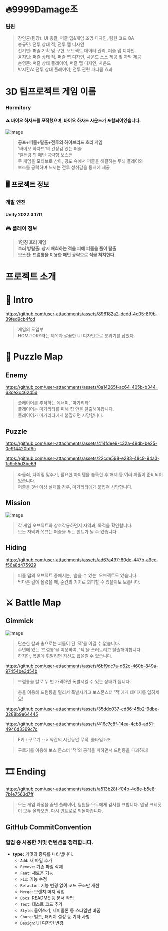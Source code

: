 # 🔥9999Damage조
### 팀원
> 장인균(팀장): UI 총괄, 퍼즐 맵&게임 조명 디자인, 팀원 코드 QA   
> 송규민: 전투 상태 적, 전투 맵 디자인   
> 전기연: 퍼즐 기획 및 구현, 오브젝트 데이터 관리, 퍼즐 맵 디자인   
> 윤지민: 퍼즐 상태 적, 퍼즐 맵 디자인, 사운드 소스 제공 및 자막 제공   
> 손영준: 퍼즐 상태 플레이어, 퍼즐 맵 디자인, 사운드   
> 박지환A: 전투 상태 플레이어, 전투 관련 파티클 효과   

# 3D 팀프로젝트 게임 이름
### Hormitory   

#### ⚠️ 바이오 하자드를 모작했으며, 바이오 하자드 사운드가 포함되어있습니다.   

![image](https://github.com/user-attachments/assets/e4e6a098-0a8c-4765-b95e-0ba3d1661153)

> **공포+퍼즐+탈출+전투의 하이브리드 호러 게임**     
> '바이오 하자드'의 긴장감 있는 퍼즐     
> '엘든링'의 패턴 공략형 보스전     
> 두 게임을 모티브로 삼아, 공포 속에서 퍼즐을 해결하는 두뇌 플레이와   
> 보스를 공략하며 느끼는 전투 성취감을 동시에 제공   


## 🖥️ 프로젝트 정보   
### 개발 엔진   
#### Unity 2022.3.17f1    
   
### 🎮 플레이 정보   
> **1인칭 호러 게임**   
> **호러 방탈출: 상시 배회하는 적을 피해 퍼즐을 풀어 탈출**   
> **보스전: 드럼통을 이용한 패턴 공략으로 적을 처치한다.**   

# 프로젝트 소개

# 🏃 Intro

https://github.com/user-attachments/assets/896182a2-dcdd-4c05-8f9b-39fed9cb4fcd

> 게임의 도입부   
> HOMITORY라는 제목과 깔끔한 UI 디자인으로 분위기를 잡았다.   


# 🧩 Puzzle Map

## Enemy

https://github.com/user-attachments/assets/8a14265f-ac64-405b-b344-63ce3c46245d

> 플레이어를 추적하는 에너미, '마가리타'   
> 플레이어는 마가리타를 피해 집 안을 탈출해야합니다.    
> 플레이어가 마가리타에게 붙잡히면 사망합니다.   


## Puzzle

https://github.com/user-attachments/assets/414fdee9-c32a-49db-be25-0e914420bf9c



https://github.com/user-attachments/assets/22cde598-e283-48c9-94a3-1c9c55d3be69



> 좌물쇠, 타이밍 맞추기, 필요한 아이템을 습득한 후 해제 등 여러 퍼즐이 준비되어 있습니다.   
> 퍼즐을 3번 이상 실패할 경우, 마가리타에게 붙잡혀 사망합니다.   


## Mission

![image](https://github.com/user-attachments/assets/9086f458-96e4-4371-a65b-642f2196402c)

> 각 게임 오브젝트와 상호작용하면서 자막과, 목적을 확인합니다.   
> 모든 자막과 목표는 퍼즐을 푸는 힌트가 될 수 있습니다.   



## Hiding


https://github.com/user-attachments/assets/ad67a497-60de-447b-a9ce-f56a8d475929

> 퍼즐 맵의 오브젝트 중에서는, '숨을 수 있는' 오브젝트도 있습니다.   
> 막다른 길에 몰렸을 때, 순간의 기지로 회피할 수 있을지도 모릅니다.   





# ⚔️ Battle Map

## Gimmick

![image](https://github.com/user-attachments/assets/9018df45-fe48-46eb-8dfd-cbf199123b8d)

> 단순한 칼과 총으로는 괴물이 된 '잭'을 이길 수 없습니다.   
> 주변에 있는 '드럼통'을 이용하여, '잭'을 쓰러트리고 탈출해야합니다.   
> 하지만, 폭발에 휘말리면 자신도 휩쓸릴 수 있습니다.





https://github.com/user-attachments/assets/6bf9dc7a-d62c-460b-849a-97454be3d54b




>드럼통을 칼로 두 번 가격하면 폭발시킬 수 있는 상태가 됩니다.

>총을 이용해 드럼통을 멀리서 폭발시키고 보스몬스터 '잭'에게 데미지를 입히세요!




https://github.com/user-attachments/assets/35ddc037-cd86-45b2-9dbe-3288b9e64445


https://github.com/user-attachments/assets/416c7c8f-14ea-4cb8-ad51-4946d3369c7c



>F키 : 구르기 --> 약간의 시간동안 무적, 쿨타임 5초

>구르기를 이용해 보스 몬스터 '잭'의 공격을 피하면서 드럼통을 파괴하라!


# 🎞️ Ending


https://github.com/user-attachments/assets/a513b28f-f04b-4d8e-b5e8-7b1e7563d7ff


> 모든 게임 과정을 끝낸 플레이어, 팀원들 모두에게 감사를 표합니다.
> 엔딩 크레딧이 모두 올라오면, 다시 인트로로 되돌아갑니다.


## GitHub CommitConvention   
### 협업 중 사용한 커밋 컨벤션을 정리합니다.      
*   **type:** 커밋의 종류를 나타냅니다.   
    *   `Add`:	새 파일 추가      
    *   `Remove`:	기존 파일 삭제     
    *   `Feat`:	새로운 기능   
    *   `Fix`:	기능 수정   
    *   `Refactor`:	기능 변경 없이 코드 구조만 개선   
    *   `Merge`:	브랜치 머지 작업   
    *   `Docs`:	README 등 문서 작업   
    *   `Test`:	테스트 코드 추가   
    *   `Style`:	들여쓰기, 세미콜론 등 스타일만 바꿈   
    *   `Chore`:	빌드, 패키지 설정 등 기타 사항    
    *   `Design`:	UI 디자인 변경   


